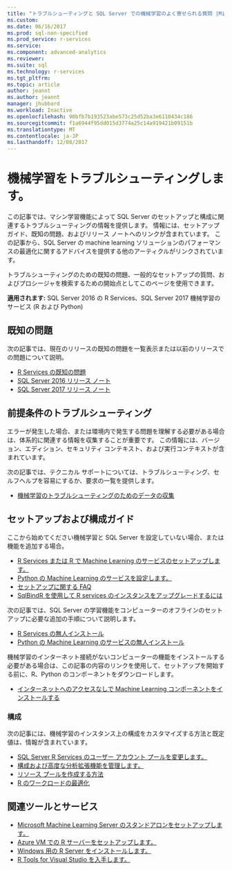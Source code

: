 ```yaml
---
title: "トラブルシューティングと SQL Server での機械学習のよく寄せられる質問 |Microsoft ドキュメント"
ms.custom: 
ms.date: 06/16/2017
ms.prod: sql-non-specified
ms.prod_service: r-services
ms.service: 
ms.component: advanced-analytics
ms.reviewer: 
ms.suite: sql
ms.technology: r-services
ms.tgt_pltfrm: 
ms.topic: article
author: jeannt
ms.author: jeannt
manager: jhubbard
ms.workload: Inactive
ms.openlocfilehash: 90bfb7b193523abe573c25d52ba3e6110434c186
ms.sourcegitcommit: f1a6944f95dd015d3774a25c14a919421b09151b
ms.translationtype: MT
ms.contentlocale: ja-JP
ms.lasthandoff: 12/08/2017
---
```

# <a name="troubleshoot-machine-learning"></a>機械学習をトラブルシューティングします。

この記事では、マシン学習機能によって SQL Server のセットアップと構成に関連するトラブルシューティングの情報を提供します。 情報には、セットアップ ガイド、既知の問題、およびリリース ノートへのリンクが含まれています。 この記事から、SQL Server の machine learning ソリューションのパフォーマンスの最適化に関するアドバイスを提供する他のアーティクルがリンクされています。

トラブルシューティングのための既知の問題、一般的なセットアップの質問、およびプロシージャを検索するための開始点としてこのページを使用できます。

**適用されます:** SQL Server 2016 の R Services、SQL Server 2017 機械学習のサービス (R および Python)

## <a name="known-issues"></a>既知の問題

次の記事では、現在のリリースの既知の問題を一覧表示または以前のリリースでの問題について説明。

+ [R Services の既知の問題](../advanced-analytics/known-issues-for-sql-server-machine-learning-services.md)
+ [SQL Server 2016 リリース ノート](../sql-server/sql-server-2016-release-notes.md)
+ [SQL Server 2017 リリース ノート](../sql-server/sql-server-2017-release-notes.md)

## <a name="troubleshooting-prerequisites"></a>前提条件のトラブルシューティング

エラーが発生した場合、または環境内で発生する問題を理解する必要がある場合は、体系的に関連する情報を収集することが重要です。 この情報には、バージョン、エディション、セキュリティ コンテキスト、および実行コンテキストが含まれています。

次の記事では、テクニカル サポートについては、トラブルシューティング、セルフヘルプを容易にするか、要求の一覧を提供します。

+ [機械学習のトラブルシューティングのためのデータの収集](data-collection-ml-troubleshooting-process.md)

## <a name="setup-and-configuration-guides"></a>セットアップおよび構成ガイド

ここから始めてください機械学習と SQL Server を設定していない場合、または機能を追加する場合。

+ [R Services または R で Machine Learning のサービスのセットアップします。](../advanced-analytics/r/set-up-sql-server-r-services-in-database.md)
+ [Python の Machine Learning のサービスを設定します。](../advanced-analytics/python/setup-python-machine-learning-services.md)
+ [セットアップに関する FAQ](../advanced-analytics/r/upgrade-and-installation-faq-sql-server-r-services.md)
+ [SqlBindR を使用して R services のインスタンスをアップグレードするには](../advanced-analytics/r/use-sqlbindr-exe-to-upgrade-an-instance-of-sql-server.md)

次の記事では、SQL Server の学習機能をコンピューターのオフラインのセットアップに必要な追加の手順について説明します。

+ [R Services の無人インストール](../advanced-analytics/r/unattended-installs-of-sql-server-r-services.md) 
+ [Python の Machine Learning のサービスの無人インストール](../advanced-analytics/python/unattended-installs-of-sql-server-python-services.md)

機械学習のインターネット接続がないコンピューターの機能をインストールする必要がある場合は、この記事の内容のリンクを使用して、セットアップを開始する前に、R、Python のコンポーネントをダウンロードします。

+ [インターネットへのアクセスなしで Machine Learning コンポーネントをインストールする](../advanced-analytics/r/installing-ml-components-without-internet-access.md)

### <a name="configuration"></a>構成

次の記事には、機械学習のインスタンス上の構成をカスタマイズする方法と既定値は、情報が含まれています。

+ [SQL Server R Services のユーザー アカウント プールを変更します。](../advanced-analytics/r/modify-the-user-account-pool-for-sql-server-r-services.md)  
+ [構成および高度な分析拡張機能を管理します。](../advanced-analytics/r/configure-and-manage-advanced-analytics-extensions.md)  
+ [リソース プールを作成する方法](r/how-to-create-a-resource-pool-for-r.md)
+ [R のワークロードの最適化](r/operationalizing-your-r-code.md)

## <a name="related-tools-and-services"></a>関連ツールとサービス

+ [Microsoft Machine Learning Server のスタンドアロンをセットアップします。](../advanced-analytics/r/create-a-standalone-r-server.md)
+ [Azure VM での R サーバーをセットアップします。](../advanced-analytics/r/provision-the-r-server-only-sql-server-2016-enterprise-vm-on-azure.md)
+ [Windows 用の R Server をインストールします。](https://msdn.microsoft.com/microsoft-r/rserver-install-windows)
+ [R Tools for Visual Studio を入手します。](https://www.visualstudio.com/vs/rtvs/)
